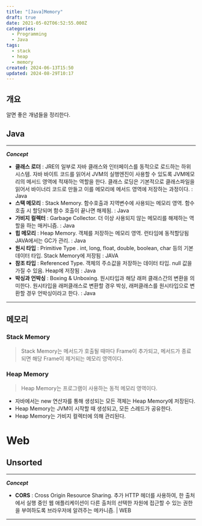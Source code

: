 ```yaml
---
title: "[Java]Memory"
draft: true
date: 2021-05-02T06:52:55.000Z
categories:
  - Programming
  - Java
tags:
  - stack
  - heap
  - memory
created: 2024-06-13T15:50
updated: 2024-08-29T10:17
---
```


## 개요

알면 좋은 개념들을 정리한다.

## Java

---

**_Concept_**

- **클래스 로더** : JRE의 일부로 자바 클래스와 인터페이스를 동적으로 로드하는 하위 시스템. 자바 바이트 코드를 읽어서 JVM의 실행엔진이 사용할 수 있도록 JVM메모리의 메서드 영역에 적재하는 역할을 한다. 클래스 로딩은 기본적으로 클래스파일을 읽어서 바이너리 코드로 만들고 이를 메모리에 메서드 영역에 저장하는 과정이다. : Java
- **스택 메모리** : Stack Memory. 함수호출과 지역변수에 사용되는 메모리 영역. 함수 호출 시 할당되며 함수 호출이 끝나면 해제됨. : Java
- **가비지 컬렉터** : Garbage Collector. 더 이상 사용되지 않는 메모리를 해제하는 역할을 하는 매커니즘. : Java
- **힙 메모리** : Heap Memory. 객체를 저장하는 메모리 영역. 런타임에 동적할당됨 JAVA에서는 GC가 관리. : Java
- **원시 타입** : Primitive Type . int, long, float, double, boolean, char 등의 기본 데이터 타입. Stack Memory에 저장됨 : JAVA
- **참조 타입** : Referenced Type. 객체의 주소값을 저장하는 데이터 타입. null 값을 가질 수 있음. Heap에 저장됨 : Java
- **박싱과 언박싱** : Boxing & Unboxing. 원시타입과 해당 래퍼 클래스간의 변환을 의미한다. 원시타입을 래퍼클래스로 변환할 경우 박싱, 래퍼클래스를 원시타입으로 변환할 경우 언박싱이라고 한다. : Java

---

## 메모리

### Stack Memory

> Stack Memory는 메서드가 호출될 때마다 Frame이 추가되고, 메서드가 종료되면 해당 Frame이 제거되는 메모리 영역이다.

### Heap Memory

> Heap Memory는 프로그램이 사용하는 동적 메모리 영역이다.

- 자바에서는 new 연산자를 통해 생성되는 모든 객체는 Heap Memory에 저장된다.
- Heap Memory는 JVM이 시작할 때 생성되고, 모든 스레드가 공유한다.
- Heap Memory는 가비지 컬렉터에 의해 관리된다.

# Web

## Unsorted

---

**_Concept_**

- **CORS** : Cross Origin Resource Sharing. 추가 HTTP 헤더를 사용하여, 한 출처에서 실행 중인 웹 애플리케이션이 다른 출처의 선택한 자원에 접근할 수 있는 권한을 부여하도록 브라우저에 알려주는 메카니즘. | WEB

---
